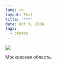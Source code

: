 ```yaml
---
lang: ru
layout: Post
title: '***'
date: Oct 9, 2006
tags:
  - photos
---
```


![](/images/blog/Sapegin-Artem-20D-2006-06-24-199-9973.jpg)

Московская область.
